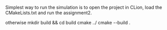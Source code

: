 Simplest way to run the simulation is to open the project in CLion,
load the CMakeLists.txt and run the assignment2.

otherwise
mkdir build && cd build
cmake ../
cmake --build .
